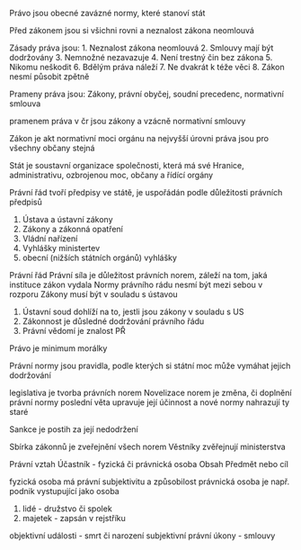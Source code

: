 Právo jsou obecné zavázné normy, které stanoví stát

Před zákonem jsou si všichni rovni a neznalost zákona neomlouvá

Zásady práva jsou:
	1. Neznalost zákona neomlouvá
	2. Smlouvy mají být dodržovány
	3. Nemnožné nezavazuje
	4. Není trestný čin bez zákona
	5. Nikomu neškodit
	6. Bdělým práva náleží
	7. Ne dvakrát k téže věci
	8. Zákon nesmí působit zpětně

Prameny práva jsou: Zákony, právní obyčej, soudní precedenc, normativní smlouva

pramenem práva v čr jsou zákony a vzácně normativní smlouvy

Zákon je akt normativní moci orgánu na nejvyšší úrovni
práva jsou pro všechny občany stejná

Stát je soustavní organizace společnosti, která má své
Hranice, administrativu, ozbrojenou moc, občany a řídící orgány

Právní řád tvoří předpisy ve státě, je uspořádán podle důležitosti právních předpisů
1. Ústava a ústavní zákony
2. Zákony a zákonná opatření
3. Vládní nařízení
4. Vyhlášky ministertev
5. obecní (nižších státních orgánů) vyhlášky

Právní řád
Právní síla je důležitost právních norem, záleží na tom, jaká instituce zákon vydala
Normy právního rádu nesmí být mezi sebou v rozporu
Zákony musí být v souladu s ústavou
1. Ústavní soud dohlíží na to, jestli jsou zákony v souladu s US
2. Zákonnost je důsledné dodržování právního řádu
3. Právní vědomí je znalost PŘ

Právo je minimum morálky

Právní normy
jsou pravidla, podle kterých si státní moc může vymáhat jejich dodržování

legislativa je tvorba právních norem
Novelizace norem je změna, či doplnění právní normy
poslední věta upravuje její účinnost a nové normy nahrazují ty staré

Sankce je postih za její nedodržení

Sbírka zákonnů je zveřejnění všech norem
	Věstníky zvěřejnují ministerstva

Právní vztah
Účastník - fyzická či právnická osoba
Obsah
Předmět nebo cíl

fyzická osoba má právní subjektivitu a způsobilost
právnická osoba je např. podnik vystupující jako osoba 
1. lidé - družstvo či spolek
2. majetek - zapsán v rejstříku

objektivní události - smrt či narození
subjektivní právní úkony - smlouvy